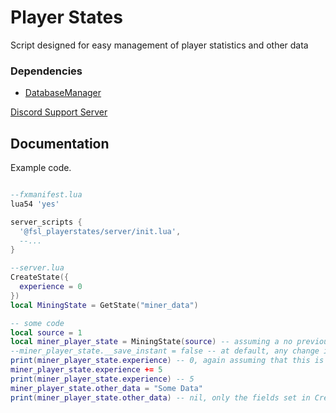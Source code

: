# Player States
Script designed for easy management of player statistics and other data

### Dependencies
- [DatabaseManager](https://github.com/Fivem-Script-Lab/DatabaseManager)

[Discord Support Server](https://discord.gg/XFgWTCxuvr)

## Documentation

Example code.

```lua

--fxmanifest.lua
lua54 'yes'

server_scripts {
  '@fsl_playerstates/server/init.lua',
  --...
}

--server.lua
CreateState({
  experience = 0
})
local MiningState = GetState("miner_data")

-- some code
local source = 1
local miner_player_state = MiningState(source) -- assuming a no previous state has been created for that player
--miner_player_state.__save_instant = false -- at default, any change is directly set to be saved to DB the moment the value changes
print(miner_player_state.experience) -- 0, again assuming that this is the first time a record has been created
miner_player_state.experience += 5
print(miner_player_state.experience) -- 5
miner_player_state.other_data = "Some Data"
print(miner_player_state.other_data) -- nil, only the fields set in CreateState are present.

```
